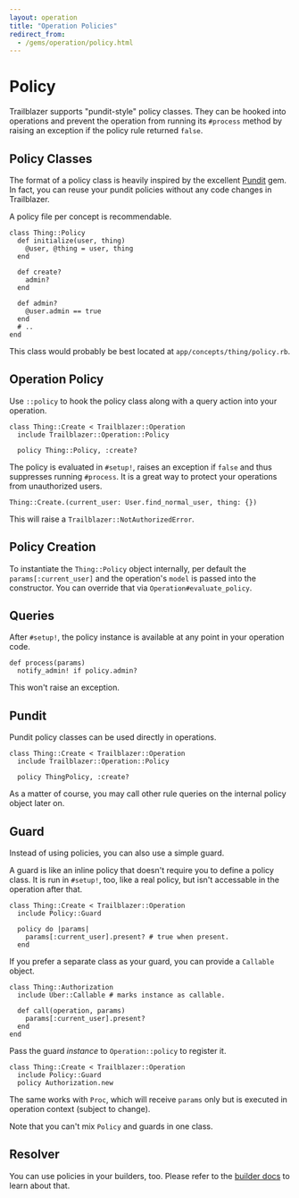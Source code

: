 ```yaml
---
layout: operation
title: "Operation Policies"
redirect_from:
  - /gems/operation/policy.html
---
```


# Policy

Trailblazer supports "pundit-style" policy classes. They can be hooked into operations and prevent the operation from running its `#process` method by raising an exception if the policy rule returned `false`.

## Policy Classes

The format of a policy class is heavily inspired by the excellent [Pundit](https://github.com/elabs/pundit) gem. In fact, you can reuse your pundit policies without any code changes in Trailblazer.

A policy file per concept is recommendable.


    class Thing::Policy
      def initialize(user, thing)
        @user, @thing = user, thing
      end

      def create?
        admin?
      end

      def admin?
        @user.admin == true
      end
      # ..
    end


This class would probably be best located at `app/concepts/thing/policy.rb`.

## Operation Policy

Use `::policy` to hook the policy class along with a query action into your operation.


    class Thing::Create < Trailblazer::Operation
      include Trailblazer::Operation::Policy

      policy Thing::Policy, :create?



The policy is evaluated in `#setup!`, raises an exception if `false` and thus suppresses running `#process`. It is a great way to protect your operations from unauthorized users.


    Thing::Create.(current_user: User.find_normal_user, thing: {})


This will raise a `Trailblazer::NotAuthorizedError`.

## Policy Creation

To instantiate the `Thing::Policy` object internally, per default the `params[:current_user]` and the operation's `model` is passed into the constructor. You can override that via `Operation#evaluate_policy`.

## Queries

After `#setup!`, the policy instance is available at any point in your operation code.


    def process(params)
      notify_admin! if policy.admin?


This won't raise an exception.

## Pundit

Pundit policy classes can be used directly in operations.


    class Thing::Create < Trailblazer::Operation
      include Trailblazer::Operation::Policy

      policy ThingPolicy, :create?


As a matter of course, you may call other rule queries on the internal policy object later on.

## Guard

Instead of using policies, you can also use a simple guard.

A guard is like an inline policy that doesn't require you to define a policy class. It is run in `#setup!`, too, like a real policy, but isn't accessable in the operation after that.


    class Thing::Create < Trailblazer::Operation
      include Policy::Guard

      policy do |params|
        params[:current_user].present? # true when present.
      end


If you prefer a separate class as your guard, you can provide a `Callable` object.

    class Thing::Authorization
      include Uber::Callable # marks instance as callable.

      def call(operation, params)
        params[:current_user].present?
      end
    end

Pass the guard *instance* to `Operation::policy` to register it.

    class Thing::Create < Trailblazer::Operation
      include Policy::Guard
      policy Authorization.new


The same works with `Proc`, which will receive `params` only but is executed in operation context (subject to change).

Note that you can't mix `Policy` and guards in one class.

## Resolver

You can use policies in your builders, too. Please refer to the [builder docs](builder.html#resolver) to learn about that.
